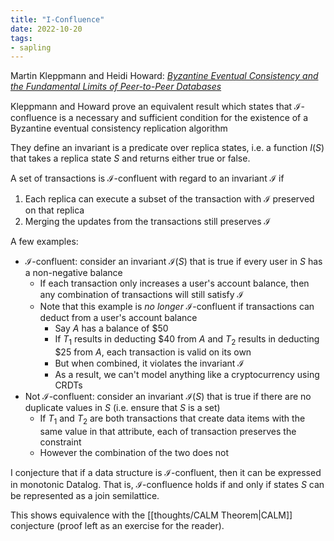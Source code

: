 ```yaml
---
title: "I-Confluence"
date: 2022-10-20
tags:
- sapling
---
```


Martin Kleppmann and Heidi Howard: *[Byzantine Eventual Consistency and the Fundamental Limits of Peer-to-Peer Databases](https://arxiv.org/pdf/2012.00472.pdf)*

Kleppmann and Howard prove an equivalent result which states that $\mathcal I$-confluence is a necessary and sufficient condition for the existence of a Byzantine eventual consistency replication algorithm

They define an invariant is a predicate over replica states, i.e. a function $I(S)$ that takes a replica state $S$ and returns either true or false.

A set of transactions is $\mathcal I$-confluent with regard to an invariant $\mathcal I$ if
1. Each replica can execute a subset of the transaction with $\mathcal I$ preserved on that replica
2. Merging the updates from the transactions still preserves $\mathcal I$

A few examples:
- $\mathcal I$-confluent: consider an invariant $\mathcal I(S)$ that is true if every user in $S$ has a non-negative balance
	- If each transaction only increases a user's account balance, then any combination of transactions will still satisfy $\mathcal I$
	- Note that this example is *no longer* $\mathcal I$-confluent if transactions can deduct from a user's account balance
		- Say $A$ has a balance of $50
		- If $T_1$ results in deducting $40 from $A$ and $T_2$ results in deducting $25 from $A$, each transaction is valid on its own
		- But when combined, it violates the invariant $\mathcal I$
		- As a result, we can't model anything like a cryptocurrency using CRDTs
- Not $\mathcal I$-confluent: consider an invariant $\mathcal I(S)$ that is true if there are no duplicate values in $S$ (i.e. ensure that $S$ is a set)
	- If $T_1$ and $T_2$ are both transactions that create data items with the same value in that attribute, each of transaction preserves the constraint
	- However the combination of the two does not

I conjecture that if a data structure is $\mathcal I$-confluent, then it can be expressed in monotonic Datalog. That is, $\mathcal I$-confluence holds if and only if states $S$ can be represented as a join semilattice.

This shows equivalence with the [[thoughts/CALM Theorem|CALM]] conjecture (proof left as an exercise for the reader).